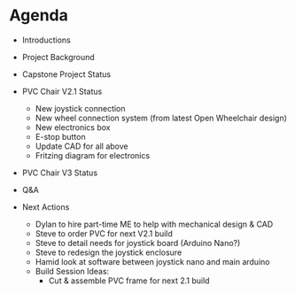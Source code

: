 # Agenda

* Introductions
* Project Background
* Capstone Project Status
* PVC Chair V2.1 Status
  * New joystick connection
  * New wheel connection system (from latest Open Wheelchair design)
  * New electronics box
  * E-stop button
  * Update CAD for all above
  * Fritzing diagram for electronics
* PVC Chair V3 Status
* Q&A

* Next Actions
  * Dylan to hire part-time ME to help with mechanical design & CAD
  * Steve to order PVC for next V2.1 build
  * Steve to detail needs for joystick board (Arduino Nano?)
  * Steve to redesign the joystick enclosure
  * Hamid look at software between joystick nano and main arduino
  * Build Session Ideas:
    * Cut & assemble PVC frame for next 2.1 build
